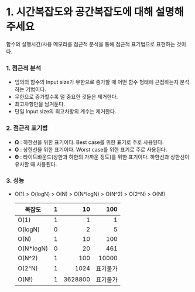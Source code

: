 # 1. 시간복잡도와 공간복잡도에 대해 설명해 주세요

함수의 실행시간/사용 메모리를 점근적 분석을 통해 점근적 표기법으로 표현하는 것이다.

### 1. 점근적 분석
- 임의의 함수의 Input size가 무한으로 증가할 때 어떤 함수 형태에 근접하는지 분석하는 기법이다.
- 무한으로 증가할수록 덜 중요한 것들은 제거한다.
- 최고차항만을 남겨둔다.
- 단일 Input size의 최고차항의 계수는 제거한다.

### 2. 점근적 표기법
- **Ω** : 하한선을 위한 표기이다. Best case를 위한 표기로 주로 사용된다.
- **O** : 상한선을 위한 표기이다. Worst case를 위한 표기로 주로 사용된다.
- **Θ** : 타이트바운드(상한과 하한의 가까운 정도)를 위한 표기이다. 하한선과 상한선이 유사할 때 사용된다.

### 3. 성능
- O(1) > O(logN) > O(N) > O(N*logN) > O(N^2) > O(2^N) > O(N!)

    | 복잡도       |  1 |       10 |    100 |
    |-----------|---:|---------:|-------:|
    | O(1)      |  1 |        1 |      1 |
    | O(logN)   |  0 |        2 |      5 |
    | O(N)      |  1 |       10 |    100 |
    | O(N*logN) |  0 |       20 |    461 |
    | O(N^2)    |  1 |      100 |  10000 |
    | O(2^N)    |  1 |     1024 |   표기불가 |
    | O(N!)     |  1 |  3628800 |   표기불가 |
    